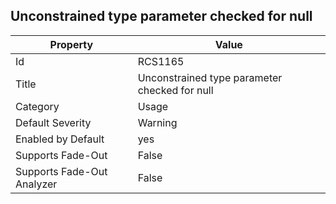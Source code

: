 ## Unconstrained type parameter checked for null

Property | Value
--- | --- 
Id | RCS1165
Title | Unconstrained type parameter checked for null
Category | Usage
Default Severity | Warning
Enabled by Default | yes
Supports Fade-Out | False
Supports Fade-Out Analyzer | False
